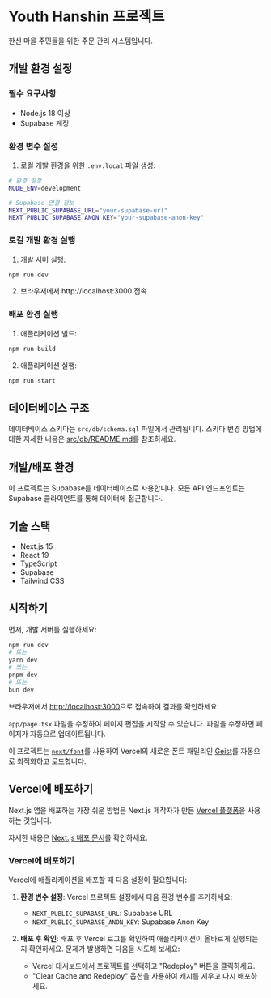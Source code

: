 # Youth Hanshin 프로젝트

한신 마을 주민들을 위한 주문 관리 시스템입니다.

## 개발 환경 설정

### 필수 요구사항

- Node.js 18 이상
- Supabase 계정

### 환경 변수 설정

1. 로컬 개발 환경을 위한 `.env.local` 파일 생성:

```bash
# 환경 설정
NODE_ENV=development

# Supabase 연결 정보
NEXT_PUBLIC_SUPABASE_URL="your-supabase-url"
NEXT_PUBLIC_SUPABASE_ANON_KEY="your-supabase-anon-key"
```

### 로컬 개발 환경 실행

1. 개발 서버 실행:

```bash
npm run dev
```

2. 브라우저에서 http://localhost:3000 접속

### 배포 환경 실행

1. 애플리케이션 빌드:

```bash
npm run build
```

2. 애플리케이션 실행:

```bash
npm run start
```

## 데이터베이스 구조

데이터베이스 스키마는 `src/db/schema.sql` 파일에서 관리됩니다. 스키마 변경 방법에 대한 자세한 내용은 [src/db/README.md](src/db/README.md)를 참조하세요.

## 개발/배포 환경

이 프로젝트는 Supabase를 데이터베이스로 사용합니다. 모든 API 엔드포인트는 Supabase 클라이언트를 통해 데이터에 접근합니다.

## 기술 스택

- Next.js 15
- React 19
- TypeScript
- Supabase
- Tailwind CSS

## 시작하기

먼저, 개발 서버를 실행하세요:

```bash
npm run dev
# 또는
yarn dev
# 또는
pnpm dev
# 또는
bun dev
```

브라우저에서 [http://localhost:3000](http://localhost:3000)으로 접속하여 결과를 확인하세요.

`app/page.tsx` 파일을 수정하여 페이지 편집을 시작할 수 있습니다. 파일을 수정하면 페이지가 자동으로 업데이트됩니다.

이 프로젝트는 [`next/font`](https://nextjs.org/docs/app/building-your-application/optimizing/fonts)를 사용하여 Vercel의 새로운 폰트 패밀리인 [Geist](https://vercel.com/font)를 자동으로 최적화하고 로드합니다.

## Vercel에 배포하기

Next.js 앱을 배포하는 가장 쉬운 방법은 Next.js 제작자가 만든 [Vercel 플랫폼](https://vercel.com/new?utm_medium=default-template&filter=next.js&utm_source=create-next-app&utm_campaign=create-next-app-readme)을 사용하는 것입니다.

자세한 내용은 [Next.js 배포 문서](https://nextjs.org/docs/app/building-your-application/deploying)를 확인하세요.

### Vercel에 배포하기

Vercel에 애플리케이션을 배포할 때 다음 설정이 필요합니다:

1. **환경 변수 설정**:
   Vercel 프로젝트 설정에서 다음 환경 변수를 추가하세요:

   - `NEXT_PUBLIC_SUPABASE_URL`: Supabase URL
   - `NEXT_PUBLIC_SUPABASE_ANON_KEY`: Supabase Anon Key

2. **배포 후 확인**:
   배포 후 Vercel 로그를 확인하여 애플리케이션이 올바르게 실행되는지 확인하세요.
   문제가 발생하면 다음을 시도해 보세요:
   - Vercel 대시보드에서 프로젝트를 선택하고 "Redeploy" 버튼을 클릭하세요.
   - "Clear Cache and Redeploy" 옵션을 사용하여 캐시를 지우고 다시 배포하세요.
